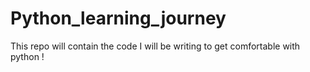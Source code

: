 # Python_learning_journey
This repo will contain the code I will be writing to get comfortable with python ! 
